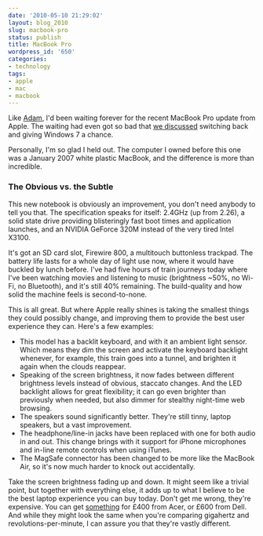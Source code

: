 ```yaml
---
date: '2010-05-10 21:29:02'
layout: blog_2010
slug: macbook-pro
status: publish
title: MacBook Pro
wordpress_id: '650'
categories:
- technology
tags:
- apple
- mac
- macbook
---
```


Like [Adam](http://zethrae.us/), I'd been waiting forever for the recent
MacBook Pro update from Apple. The waiting had even got so bad that [we
discussed](http://twitter.com/zethraeus/status/9931014847) switching back and
giving Windows 7 a chance.

Personally, I'm so glad I held out. The computer I owned before this one was a
January 2007 white plastic MacBook, and the difference is more than
incredible.

### The Obvious vs. the Subtle

This new notebook is obviously an improvement, you don't need anybody to tell
you that. The specification speaks for itself: 2.4GHz (up from 2.26), a solid
state drive providing blisteringly fast boot times and application launches,
and an NVIDIA GeForce 320M instead of the very tired Intel X3100.

It's got an SD card slot, Firewire 800, a multitouch buttonless trackpad. The
battery life lasts for a whole day of light use now, where it would have
buckled by lunch before. I've had five hours of train journeys today where
I've been watching movies and listening to music (brightness ~50%, no Wi-Fi,
no Bluetooth), and it's still 40% remaining. The build-quality and how solid
the machine feels is second-to-none.

This is all great. But where Apple really shines is taking the smallest things
they could possibly change, and improving them to provide the best user
experience they can. Here's a few examples:

* This model has a backlit keyboard, and with it an ambient light sensor.
  Which means they dim the screen and activate the keyboard backlight
  whenever, for example, this train goes into a tunnel, and brighten it again
  when the clouds reappear.
* Speaking of the screen brightness, it now fades between different brightness
  levels instead of obvious, staccato changes. And the LED backlight allows
  for great flexibility; it can go even brighter than previously when needed,
  but also dimmer for stealthy night-time web browsing.
* The speakers sound significantly better. They're still tinny, laptop
  speakers, but a vast improvement.
* The headphone/line-in jacks have been replaced with one for both audio in
  and out. This change brings with it support for iPhone microphones and
  in-line remote controls when using iTunes.
* The MagSafe connector has been changed to be more like the MacBook Air, so
  it's now much harder to knock out accidentally.

Take the screen brightness fading up and down. It might seem like a trivial
point, but together with everything else, it adds up to what I believe to be
the best laptop experience you can buy today. Don't get me wrong, they're
expensive. You can get
[something](http://www.pcworld.co.uk/gbuk/acer-aspire-5732z-04153041-pdt.html)
for £400 from Acer, or £600 from Dell. And while they might look the same when
you're comparing gigahertz and revolutions-per-minute, I can assure you that
they're vastly different.
